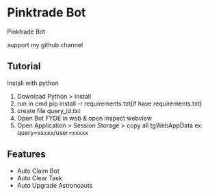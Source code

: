 # Pinktrade Bot
Pinktrade Bot 

support my github channel 




## Tutorial

Install with python

1. Download Python > install
2. run in cmd pip install -r requirements.txt(if have requirements.txt)
3. create file query_id.txt
4. Open Bot FYDE in web & open inspect webview
5. Open Application > Session Storage > copy all tgWebAppData ex: query=xxxxx/user=xxxxx

## Features
- Auto Claim Bot
- Auto Clear Task
- Auto Upgrade Astronoauts
